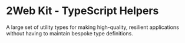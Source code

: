 # 2Web Kit - TypeScript Helpers

A large set of utility types for making high-quality, resilient applications
without having to maintain bespoke type definitions.

